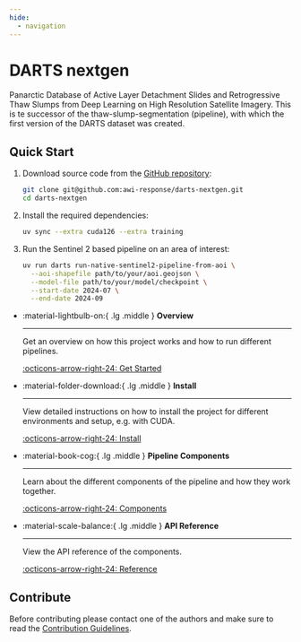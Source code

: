 ```yaml
---
hide:
  - navigation
---
```


# DARTS nextgen

Panarctic Database of Active Layer Detachment Slides and Retrogressive Thaw Slumps from Deep Learning on High Resolution Satellite Imagery.
This is te successor of the thaw-slump-segmentation (pipeline), with which the first version of the DARTS dataset was created.

## Quick Start

1. Download source code from the [GitHub repository](https://https://github.com/awi-response/darts-nextgen):

    ```sh
    git clone git@github.com:awi-response/darts-nextgen.git
    cd darts-nextgen
    ```

2. Install the required dependencies:

    ```sh
    uv sync --extra cuda126 --extra training
    ```

3. Run the Sentinel 2 based pipeline on an area of interest:

    ```sh
    uv run darts run-native-sentinel2-pipeline-from-aoi \
      --aoi-shapefile path/to/your/aoi.geojson \
      --model-file path/to/your/model/checkpoint \
      --start-date 2024-07 \
      --end-date 2024-09
    ```

<div class="grid cards" markdown>

-   :material-lightbulb-on:{ .lg .middle } __Overview__

    ---

    Get an overview on how this project works and how to run different pipelines.

    [:octicons-arrow-right-24: Get Started](overview.md)

-   :material-folder-download:{ .lg .middle } __Install__

    ---

    View detailed instructions on how to install the project for different environments and setup, e.g. with CUDA.

    [:octicons-arrow-right-24: Install](guides/installation.md)

-   :material-book-cog:{ .lg .middle } __Pipeline Components__

    ---

    Learn about the different components of the pipeline and how they work together.

    [:octicons-arrow-right-24: Components](guides/components.md)

-   :material-scale-balance:{ .lg .middle } __API Reference__

    ---

    View the API reference of the components.

    [:octicons-arrow-right-24: Reference](ref.md)

</div>

## Contribute

Before contributing please contact one of the authors and make sure to read the [Contribution Guidelines](contribute.md).
